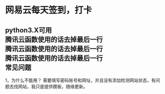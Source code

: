 网易云每天签到，打卡  
==========
python3.X可用<br>
        腾讯云函数使用的话去掉最后一行  
        腾讯云函数使用的话去掉最后一行  
        腾讯云函数使用的话去掉最后一行  
常见问题
--------
1，为什么不能用？
        需要填写密码账号和网址，并且没有添加检测网站状态，有问题去找网站，我只是提供模板，随缘更新。


